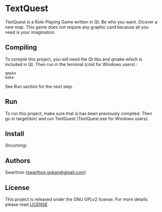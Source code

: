TextQuest
=========

TextQuest is a Role-Playing Game written in Qt. Be who you want. Dicover a new
map. This game does not require any graphic card because all you need is your
imagination.

Compiling
---------

To compile this project, you will need the Qt libs and qmake which is included
in Qt. Then run in the terminal (cmd for Windows users) :
```
qmake
make
```
See Run section for the next step.

Run
---

To run this project, make sure that is has been previously compiled. Then go in
target/bin/ and run TextQuest (TextQuest.exe for Windows users).

Install
-------

(Incoming)

Authors
-------

Swarthon (swarthon.gokan@gmail.com)

License
-------

This project is released under the GNU GPLv2 license. For more details please
read [LICENSE](LICENSE)
